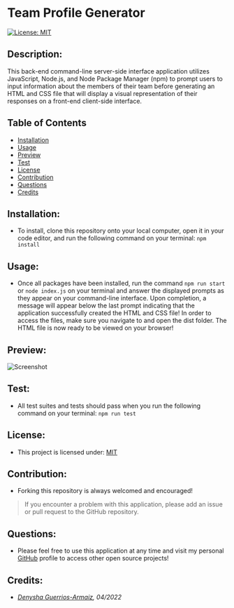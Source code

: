 # Team Profile Generator

[![License: MIT](https://img.shields.io/badge/License-MIT-yellow.svg)](https://opensource.org/licenses/MIT)

## Description:
This back-end command-line server-side interface application utilizes JavaScript, Node.js, and Node Package Manager (npm) to prompt users to input information about the members of their team before generating an HTML and CSS file that will display a visual representation of their responses on a front-end client-side interface.

## Table of Contents
  - [Installation](#installation)
  - [Usage](#usage)
  - [Preview](#preview)
  - [Test](#test)
  - [License](#license)
  - [Contribution](#contribution)
  - [Questions](#questions)
  - [Credits](#credits)

## Installation:
- To install, clone this repository onto your local computer, open it in your code editor, and run the following command on your terminal:
```npm install```

## Usage:
- Once all packages have been installed, run the command ```npm run start``` or ```node index.js``` on your terminal and answer the displayed prompts as they appear on your command-line interface. Upon completion, a message will appear below the last prompt indicating that the application successfully created the HTML and CSS file! In order to access the files, make sure you navigate to and open the dist folder. The HTML file is now ready to be viewed on your browser!

## Preview:
![Screenshot]()

## Test:
- All test suites and tests should pass when you run the following command on your terminal:
```npm run test```

## License:
- This project is licensed under: [MIT](https://opensource.org/licenses/MIT)

## Contribution:
- Forking this repository is always welcomed and encouraged!

> If you encounter a problem with this application, please add an issue or pull request to the GitHub repository. 

## Questions:
- Please feel free to use this application at any time and visit my personal [GitHub](https://github.com/denysha-abigail) profile to access other open source projects! 

## Credits:
- *[Denysha Guerrios-Armaiz](https://github.com/denysha-abigail), 04/2022*




